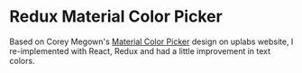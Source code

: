 Redux Material Color Picker
===========================================

Based on Corey Megown's [Material Color Picker](https://www.uplabs.com/posts/material-color-picker) design on uplabs website,
I re-implemented with React, Redux and had a little improvement in text colors.